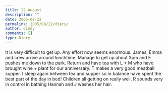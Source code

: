 ```yaml
---
title: 22 August
description: ""
date: 2005-08-22
permalink: 2005/08/22/diary/
author: Cindy
comments: []
type: Diary
---
```


It is very difficult to get up. Any effort now seems enormous. James, Emma and crew arrive around lunchtime. Manage to get up about 3pm and E pushes me down to the park. Return and have tea with L + M who have brought wine + plant for our anniversary. T makes a very good meatball supper. I sleep again between tea and supper so in balance have spent the best part of the day in bed! Children all getting on really well. R sounds very in control in bathing Hannah and J washes her hair.
